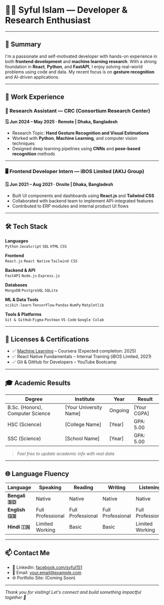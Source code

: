 # 👨‍💻 Syful Islam — Developer & Research Enthusiast

---

## 🧾 Summary

I'm a passionate and self-motivated developer with hands-on experience in both **frontend development** and **machine learning research**. With a strong foundation in **React**, **Python**, and **FastAPI**, I enjoy solving real-world problems using code and data. My recent focus is on **gesture recognition** and AI-driven applications.

---

## 💼 Work Experience

### 🔬 Research Assistant — CRC (Consortium Research Center)  
**🗓 Jun 2024 – May 2025 · Remote | Dhaka, Bangladesh**  
- Research Topic: **Hand Gesture Recognition and Visual Estimations**  
- Worked with **Python**, **Machine Learning**, and computer vision techniques  
- Designed deep learning pipelines using **CNNs** and **pose-based recognition** methods  

---

### 🖥️ Frontend Developer Intern — iBOS Limited (AKIJ Group)  
**🗓 Jun 2021 – Aug 2021 · Onsite | Dhaka, Bangladesh**  
- Built UI components and dashboards using **React.js** and **Tailwind CSS**  
- Collaborated with backend team to implement API-integrated features  
- Contributed to ERP modules and internal product UI flows  

---

## 🛠️ Tech Stack

**Languages**  
`Python` `JavaScript` `SQL` `HTML` `CSS`

**Frontend**  
`React.js` `React Native` `Tailwind CSS`

**Backend & API**  
`FastAPI` `Node.js` `Express.js`

**Databases**  
`MongoDB` `PostgreSQL` `SQLite`

**ML & Data Tools**  
`scikit-learn` `TensorFlow` `Pandas` `NumPy` `Matplotlib`

**Tools & Platforms**  
`Git & GitHub` `Figma` `Postman` `VS Code` `Google Colab`  

---

## 🏅 Licenses & Certifications

- ✅ [Machine Learning](https://coursera.org/share/ML-link-example) – Coursera (Expected completion: 2025)  
- ✅ React Native Fundamentals – Internal Training (iBOS Limited, 2021)  
- ✅ Git & GitHub for Developers – YouTube Bootcamp  

---

## 🎓 Academic Results

| Degree | Institute | Year | Result |
|--------|-----------|------|--------|
| B.Sc. (Honors), Computer Science | [Your University Name] | Ongoing | [Your CGPA] |
| HSC (Science) | [College Name] | [Year] | GPA: 5.00 |
| SSC (Science) | [School Name] | [Year] | GPA: 5.00 |

> _*Feel free to update academic info with real data*_

---

## 🌐 Language Fluency

| Language   | Speaking | Reading | Writing | Listening |
|------------|----------|---------|---------|-----------|
| **Bengali 🇧🇩** | Native     | Native  | Native  | Native     |
| **English 🇬🇧** | Full Professional | Full Professional | Full Professional | Full Professional |
| **Hindi 🇮🇳**   | Limited Working | Basic   | Basic   | Limited Working |

---

## 📫 Contact Me

- 💼 LinkedIn: [facebook.com/syful151](https://www.facebook.com/profile.php?id=100078841337534)
- 📧 Email: [your.email@example.com](mailto:your.email@example.com)
- 🌐 Portfolio Site: (Coming Soon)

---

_Thank you for visiting! Let's connect and build something impactful together 🚀_
